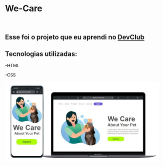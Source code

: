 <h1>We-Care</h1>
<br>
<h2>Esse foi o projeto que eu aprendi no <a href="https://rodolfomori.com.br/devclub">DevClub</a></h2>
<h2>Tecnologias utilizadas:</h2>
<p>-HTML</p>
<p>-CSS</p>
<img src="https://github.com/pedro-henrique0518/we-care/blob/main/WhatsApp%20Image%202024-07-20%20at%2017.06.45.jpeg?raw=true"/>
